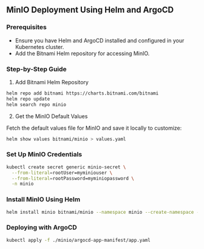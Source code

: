## MinIO Deployment Using Helm and ArgoCD

### Prerequisites
- Ensure you have Helm and ArgoCD installed and configured in your Kubernetes cluster.
- Add the Bitnami Helm repository for accessing MinIO.

### Step-by-Step Guide

1. Add Bitnami Helm Repository
```sh
helm repo add bitnami https://charts.bitnami.com/bitnami
helm repo update
helm search repo minio
```
2. Get the MinIO Default Values

Fetch the default values file for MinIO and save it locally to customize:
```sh
helm show values bitnami/minio > values.yaml
```

### Set Up MinIO Credentials

```sh
kubectl create secret generic minio-secret \
  --from-literal=rootUser=myminiouser \
  --from-literal=rootPassword=myminiopassword \
  -n minio
```

### Install MinIO Using Helm
```sh
helm install minio bitnami/minio --namespace minio --create-namespace -f ./helm/values.yaml --version 14.7.15
```

### Deploying with ArgoCD
```sh
kubectl apply -f ./minio/argocd-app-manifest/app.yaml
```
